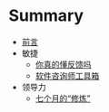 # Summary

* [前言](README.md)
* 敏捷
  * [你真的懂反馈吗](A20170227.md)
  * [软件咨询师工具箱](A20170207.md)
* 领导力
  * [七个月的“修炼”](A20170203.md)



